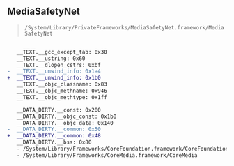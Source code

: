 ## MediaSafetyNet

> `/System/Library/PrivateFrameworks/MediaSafetyNet.framework/MediaSafetyNet`

```diff

   __TEXT.__gcc_except_tab: 0x30
   __TEXT.__ustring: 0x60
   __TEXT.__dlopen_cstrs: 0xbf
-  __TEXT.__unwind_info: 0x1a4
+  __TEXT.__unwind_info: 0x1b0
   __TEXT.__objc_classname: 0x83
   __TEXT.__objc_methname: 0x946
   __TEXT.__objc_methtype: 0x1ff

   __DATA_DIRTY.__const: 0x200
   __DATA_DIRTY.__objc_const: 0x1b0
   __DATA_DIRTY.__objc_data: 0x140
-  __DATA_DIRTY.__common: 0x50
+  __DATA_DIRTY.__common: 0x48
   __DATA_DIRTY.__bss: 0x80
   - /System/Library/Frameworks/CoreFoundation.framework/CoreFoundation
   - /System/Library/Frameworks/CoreMedia.framework/CoreMedia

```
